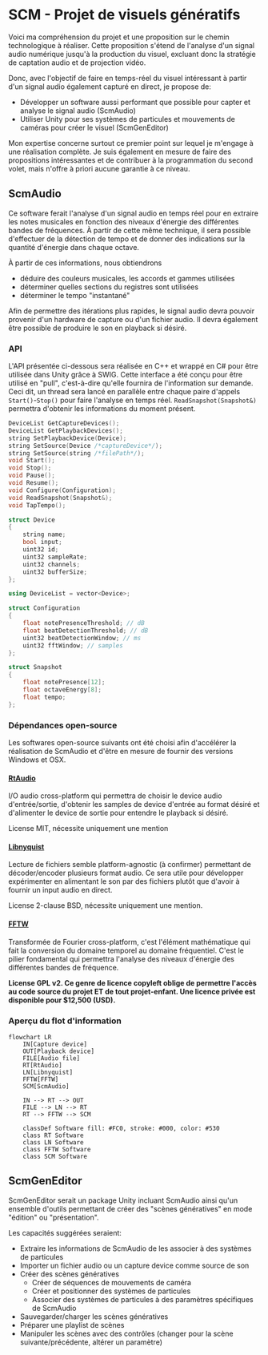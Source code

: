 # SCM - Projet de visuels génératifs

Voici ma compréhension du projet et une proposition sur le chemin technologique à réaliser. Cette proposition s'étend de l'analyse d'un signal audio numérique jusqu'à la production du visuel, excluant donc la stratégie de captation audio et de projection vidéo.

Donc, avec l'objectif de faire en temps-réel du visuel intéressant à partir d'un signal audio également capturé en direct, je propose de:

* Développer un software aussi performant que possible pour capter et analyse le signal audio (ScmAudio)
* Utiliser Unity pour ses systèmes de particules et mouvements de caméras pour créer le visuel (ScmGenEditor)

Mon expertise concerne surtout ce premier point sur lequel je m'engage à une réalisation complète. Je suis également en mesure de faire des propositions intéressantes et de contribuer à la programmation du second volet, mais n'offre à priori aucune garantie à ce niveau.



## ScmAudio

Ce software ferait l'analyse d'un signal audio en temps réel pour en extraire les notes musicales en fonction des niveaux d'énergie des différentes bandes de fréquences. À partir de cette même technique, il sera possible d'effectuer de la détection de tempo et de donner des indications sur la quantité d'énergie dans chaque octave.

À partir de ces informations, nous obtiendrons

* déduire des couleurs musicales, les accords et gammes utilisées
* déterminer quelles sections du registres sont utilisées
* déterminer le tempo "instantané"

Afin de permettre des itérations plus rapides, le signal audio devra pouvoir provenir d'un hardware de capture ou d'un fichier audio. Il devra également être possible de produire le son en playback si désiré.



### API

L'API présentée ci-dessous sera réalisée en C++ et wrappé en C# pour être utilisée dans Unity grâce à SWIG. Cette interface a été conçu pour être utilisé en "pull", c'est-à-dire qu'elle fournira de l'information sur demande. Ceci dit, un thread sera lancé en parallèle entre chaque paire d'appels `Start()`-`Stop()` pour faire l'analyse en temps réel. `ReadSnapshot(Snapshot&)` permettra d'obtenir les informations du moment présent.

```cpp
DeviceList GetCaptureDevices();
DeviceList GetPlaybackDevices();
string SetPlaybackDevice(Device);
string SetSource(Device /*captureDevice*/);
string SetSource(string /*filePath*/);
void Start();
void Stop();
void Pause();
void Resume();
void Configure(Configuration);
void ReadSnapshot(Snapshot&);
void TapTempo();

struct Device
{
    string name;
	bool input;
    uint32 id;
    uint32 sampleRate;
    uint32 channels;
    uint32 bufferSize;
};

using DeviceList = vector<Device>;

struct Configuration
{
 	float notePresenceThreshold; // dB
    float beatDetectionThreshold; // dB
    uint32 beatDetectionWindow; // ms
    uint32 fftWindow; // samples
};

struct Snapshot
{
	float notePresence[12];
    float octaveEnergy[8];
    float tempo;
};
```



### Dépendances open-source

Les softwares open-source suivants ont été choisi afin d'accélérer la réalisation de ScmAudio et d'être en mesure de fournir des versions Windows et OSX.

#### [RtAudio](https://github.com/thestk/rtaudio)

I/O audio cross-platform qui permettra de choisir le device audio d'entrée/sortie, d'obtenir les samples de device d'entrée au format désiré et d'alimenter le device de sortie pour entendre le playback si désiré.

License MIT, nécessite uniquement une mention

#### [Libnyquist](https://github.com/ddiakopoulos/libnyquist)

Lecture de fichiers semble platform-agnostic (à confirmer) permettant de décoder/encoder plusieurs format audio. Ce sera utile pour développer expérimenter en alimentant le son par des fichiers plutôt que d'avoir à fournir un input audio en direct.

License 2-clause BSD, nécessite uniquement une mention.

#### [FFTW](http://www.fftw.org/)

Transformée de Fourier cross-platform, c'est l'élément mathématique qui fait la conversion du domaine temporel au domaine fréquentiel. C'est le pilier fondamental qui permettra l'analyse des niveaux d'énergie des différentes bandes de fréquence. 

**License GPL v2. Ce genre de licence copyleft oblige de permettre l'accès au code source du projet ET de tout projet-enfant. Une licence privée est disponible pour $12,500 (USD).**



### Aperçu du flot d'information

```mermaid
flowchart LR
	IN[Capture device]
	OUT[Playback device]
	FILE[Audio file]
	RT[RtAudio]
	LN[Libnyquist]
	FFTW[FFTW]
	SCM[ScmAudio]
	
	IN --> RT --> OUT
	FILE --> LN --> RT
	RT --> FFTW --> SCM
	
	classDef Software fill: #FC0, stroke: #000, color: #530
	class RT Software
	class LN Software
	class FFTW Software
	class SCM Software
```



## ScmGenEditor

ScmGenEditor serait un package Unity incluant ScmAudio ainsi qu'un ensemble d'outils permettant de créer des "scènes génératives" en mode "édition" ou "présentation".

Les capacités suggérées seraient:

* Extraire les informations de ScmAudio de les associer à des systèmes de particules
* Importer un fichier audio ou un capture device comme source de son
* Créer des scènes génératives
  * Créer de séquences de mouvements de caméra
  * Créer et positionner des systèmes de particules
  * Associer des systèmes de particules à des paramètres spécifiques de ScmAudio
* Sauvegarder/charger les scènes génératives
* Préparer une playlist de scènes
* Manipuler les scènes avec des contrôles (changer pour la scène suivante/précédente, altérer un paramètre)